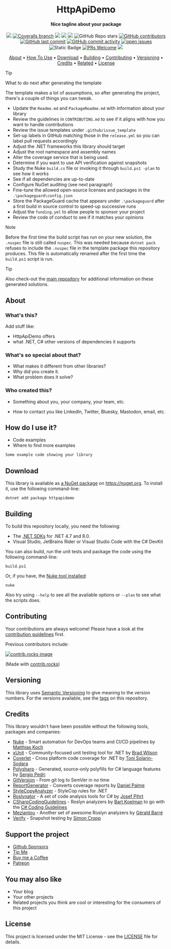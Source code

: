 
<h1 align="center">
  <br>
  HttpApiDemo
  <br>
</h1>


<h4 align="center">Nice tagline about your package</h4>


<div align="center">

[![](https://img.shields.io/github/actions/workflow/status/your-github-username/httpapidemo/build.yml?branch=main)](https://github.com/your-github-username/httpapidemo/actions?query=branch%3amain)
[![Coveralls branch](https://img.shields.io/coverallsCoverage/github/your-github-username/httpapidemo?branch=main)](https://coveralls.io/github/your-github-username/httpapidemo?branch=main)
[![](https://img.shields.io/github/release/your-github-username/httpapidemo.svg?label=latest%20release&color=007edf)](https://github.com/your-github-username/httpapidemo/releases/latest)
[![](https://img.shields.io/nuget/dt/httpapidemo.svg?label=downloads&color=007edf&logo=nuget)](https://www.nuget.org/packages/httpapidemo)
[![](https://img.shields.io/librariesio/dependents/nuget/httpapidemo.svg?label=dependent%20libraries)](https://libraries.io/nuget/httpapidemo)
![GitHub Repo stars](https://img.shields.io/github/stars/your-github-username/httpapidemo?style=flat)
[![GitHub contributors](https://img.shields.io/github/contributors/your-github-username/httpapidemo)](https://github.com/your-github-username/httpapidemo/graphs/contributors)
[![GitHub last commit](https://img.shields.io/github/last-commit/your-github-username/httpapidemo)](https://github.com/your-github-username/httpapidemo)
[![GitHub commit activity](https://img.shields.io/github/commit-activity/m/your-github-username/httpapidemo)](https://github.com/your-github-username/httpapidemo/graphs/commit-activity)
[![open issues](https://img.shields.io/github/issues/your-github-username/httpapidemo)](https://github.com/your-github-username/httpapidemo/issues)
![Static Badge](https://img.shields.io/badge/4.7%2C_8.0%2C_netstandard2.0%2C_netstandard2.1-dummy?label=dotnet&color=%235027d5)
[![PRs Welcome](https://img.shields.io/badge/PRs-welcome-brightgreen.svg?style=flat-square)](https://makeapullrequest.com)
![](https://img.shields.io/badge/release%20strategy-githubflow-orange.svg)

<a href="#about">About</a> •
<a href="#how-to-use-it">How To Use</a> •
<a href="#download">Download</a> •
<a href="#building">Building</a> •
<a href="#contributing">Contributing</a> •
<a href="#versioning">Versioning</a> •
<a href="#credits">Credits</a> •
<a href="#related">Related</a> •
<a href="#license">License</a>

</div>


> [!TIP]
> What to do next after generating the template

The template makes a lot of assumptions, so after generating the project, there's a couple of things you can tweak.

* Update the `Readme.md` and `PackageReadme.md` with information about your library
* Review the guidelines in `CONTRIBUTING.md` to see if it aligns with how you want to handle contributions
* Review the issue templates under `.github/issue_template`
* Set-up labels in GitHub matching those in the `release.yml` so you can label pull requests accordingly
* Adjust the .NET frameworks this library should target
* Adjust the root namespace and assembly names
* Alter the coverage service that is being used.
* Determine if you want to use API verification against snapshots
* Study the Nuke `build.cs` file or invoking it through `build.ps1 -plan` to see how it works
* See if all dependencies are up-to-date
* Configure NuGet auditing (see next paragraph)
* Fine-tune the allowed open-source licenses and packages in the `.\packageguard\config.json`
* Store the PackageGuard cache that appears under `.\packageguard` after a first build in source control to speed-up successive runs
* Adjust the `funding.yml` to allow people to sponsor your project
* Review the code of conduct to see if it matches your opinions

> [!NOTE]
> Before the first time the build script has run on your new solution, the `.nuspec` file is still called `nuspec`. This was needed because `dotnet pack` refuses to include the `.nuspec` file in the template package this repository produces. This file is automatically renamed after the first time the `build.ps1` script is run. 

> [!TIP]
> Also check-out the [main repository](https://github.com/dennisdoomen/dotnet-library-starter-kit) for additional information on these generated solutions.

## About

### What's this?

Add stuff like:
* HttpApiDemo offers
* what .NET, C# other versions of dependencies it supports

### What's so special about that?

* What makes it different from other libraries?
* Why did you create it.
* What problem does it solve?

### Who created this?
* Something about you, your company, your team, etc.

* How to contact you like LinkedIn, Twitter, Bluesky, Mastodon, email, etc.

## How do I use it?
* Code examples
* Where to find more examples

```csharp
Some example code showing your library
```

## Download

This library is available as [a NuGet package](https://www.nuget.org/packages/httpapidemo) on https://nuget.org. To install it, use the following command-line:

  `dotnet add package httpapidemo`


## Building

To build this repository locally, you need the following:
* The [.NET SDKs](https://dotnet.microsoft.com/en-us/download/visual-studio-sdks) for .NET 4.7 and 8.0.
* Visual Studio, JetBrains Rider or Visual Studio Code with the C# DevKit

You can also build, run the unit tests and package the code using the following command-line:

`build.ps1`

Or, if you have, the [Nuke tool installed](https://nuke.build/docs/getting-started/installation/):

`nuke`

Also try using `--help` to see all the available options or `--plan` to see what the scripts does.

## Contributing

Your contributions are always welcome! Please have a look at the [contribution guidelines](CONTRIBUTING.md) first.

Previous contributors include:

<a href="https://github.com/your-github-username/httpapidemo/graphs/contributors">
  <img src="https://contrib.rocks/image?repo=your-github-username/httpapidemo" alt="contrib.rocks image" />
</a>

(Made with [contrib.rocks](https://contrib.rocks))

## Versioning
This library uses [Semantic Versioning](https://semver.org/) to give meaning to the version numbers. For the versions available, see the [tags](/releases) on this repository.

## Credits
This library wouldn't have been possible without the following tools, packages and companies:

* [Nuke](https://nuke.build/) - Smart automation for DevOps teams and CI/CD pipelines by [Matthias Koch](https://github.com/matkoch)
* [xUnit](https://xunit.net/) - Community-focused unit testing tool for .NET by [Brad Wilson](https://github.com/bradwilson)
* [Coverlet](https://github.com/coverlet-coverage/coverlet) - Cross platform code coverage for .NET by [Toni Solarin-Sodara](https://github.com/tonerdo)
* [Polysharp](https://github.com/Sergio0694/PolySharp) - Generated, source-only polyfills for C# language features by [Sergio Pedri](https://github.com/Sergio0694)
* [GitVersion](https://gitversion.net/) - From git log to SemVer in no time
* [ReportGenerator](https://reportgenerator.io/) - Converts coverage reports by [Daniel Palme](https://github.com/danielpalme)
* [StyleCopyAnalyzer](https://github.com/DotNetAnalyzers/StyleCopAnalyzers) - StyleCop rules for .NET
* [Roslynator](https://github.com/dotnet/roslynator) - A set of code analysis tools for C# by [Josef Pihrt](https://github.com/josefpihrt)
* [CSharpCodingGuidelines](https://github.com/bkoelman/CSharpGuidelinesAnalyzer) - Roslyn analyzers by [Bart Koelman](https://github.com/bkoelman) to go with the [C# Coding Guidelines](https://csharpcodingguidelines.com/)
* [Meziantou](https://github.com/meziantou/Meziantou.Framework) - Another set of awesome Roslyn analyzers by [Gérald Barré](https://github.com/meziantou)
* [Verify](https://github.com/VerifyTests/Verify) - Snapshot testing by [Simon Cropp](https://github.com/SimonCropp)

## Support the project
* [Github Sponsors](https://github.com/sponsors/your-github-username)
* [Tip Me](https://paypal.me/your-paypal-username)
* [Buy me a Coffee](https://ko-fi.com/your-github-username)
* [Patreon](https://patreon.com/your-patreon-username)

## You may also like

* Your blog
* Your other projects
* Related projects you think are cool or interesting for the consumers of this project

## License
This project is licensed under the MIT License - see the [LICENSE](LICENSE) file for details.
